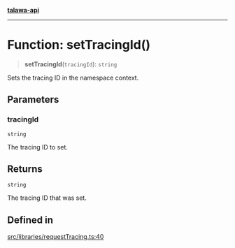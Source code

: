 [**talawa-api**](../../../README.md)

***

# Function: setTracingId()

> **setTracingId**(`tracingId`): `string`

Sets the tracing ID in the namespace context.

## Parameters

### tracingId

`string`

The tracing ID to set.

## Returns

`string`

The tracing ID that was set.

## Defined in

[src/libraries/requestTracing.ts:40](https://github.com/Suyash878/talawa-api/blob/f376d03c37e9acd046e7cc983947432c95f74442/src/libraries/requestTracing.ts#L40)

